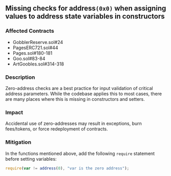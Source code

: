 ## Missing checks for address`(0x0)` when assigning values to address state variables in constructors

### Affected Contracts

- GobblerReserve.sol#24
- PagesERC721.sol#44
- Pages.sol#180-181
- Goo.sol#83-84
- ArtGoobles.sol#314-318

### Description

Zero-address checks are a best practice for input validation of critical address parameters. While the codebase applies this to most cases, there are many places where this is missing in constructors and setters.

### Impact

Accidental use of zero-addresses may result in exceptions, burn fees/tokens, or force redeployment of contracts.

### Mitigation

In the functions mentioned above, add the following `require` statement before setting variables:

```jsx
require(var != address(0), "var is the zero address");
```